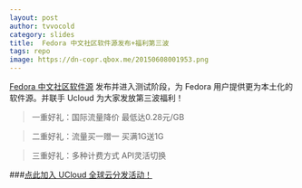 ```yaml
---
layout: post
author: tvvocold
category: slides 
title:  Fedora 中文社区软件源发布+福利第三波             
tags: repo           
image: https://dn-copr.qbox.me/20150608001953.png
---
```



[Fedora 中文社区软件源](http://repo.fdzh.org/) 发布并进入测试阶段，为 Fedora 用户提供更为本土化的软件源。并联手 Ucloud 为大家发放第三波福利！



>一重好礼：国际流量降价 最低达0.28元/GB

>二重好礼：流量买一赠一 买满1G送1G

>三重好礼：多种计费方式 API灵活切换

###[点此加入 UCloud 全球云分发活动！](http://www.ucloud.cn/?sem=cdn-zhiding-fedora)
